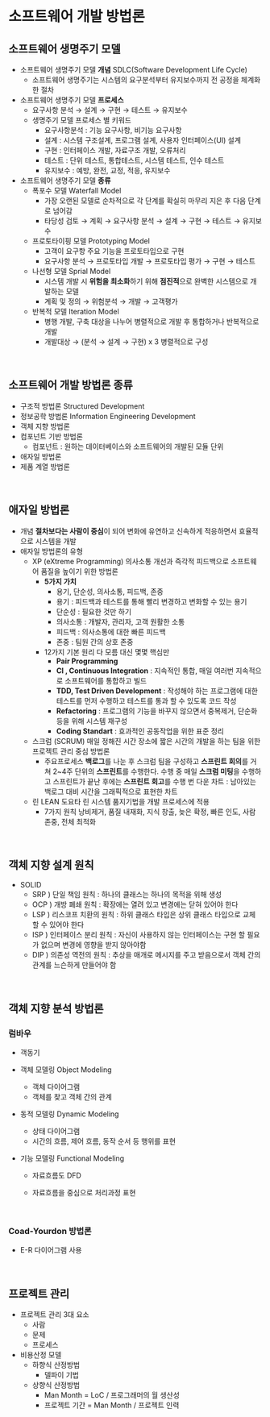 # 소프트웨어 개발 방법론

## 소프트웨어 생명주기 모델

- 소프트웨어 생명주기 모델 **개념** SDLC(Software Development Life Cycle)
  - 소프트웨어 생명주기는 시스템의 요구분석부터 유지보수까지 전 공정을 체계화 한 절차
- 소프트웨어 생명주기 모델 **프로세스**
  - 요구사항 분석 → 설계 → 구현 → 테스트 → 유지보수
  - 생명주기 모델 프로세스 별 키워드
    - 요구사항분석 : 기능 요구사항, 비기능 요구사항
    - 설계 : 시스템 구조설계, 프로그램 설계, 사용자 인터페이스(UI) 설계
    - 구현 : 인터페이스 개발, 자료구조 개발, 오류처리
    - 테스트 : 단위 테스트, 통합테스트, 시스템 테스트, 인수 테스트
    - 유지보수 : 예방, 완전, 교정, 적응, 유지보수
- 소프트웨어 생명주기 모델 **종류**
  - 폭포수 모델 Waterfall Model
    - 가장 오랜된 모델로 순차적으로 각 단계를 확실히 마무리 지은 후 다음 단계로 넘어감
    - 타당성 검토 → 계획 → 요구사항 분석 → 설계 → 구현 → 테스트 → 유지보수
  - 프로토타이핑 모델 Prototyping Model
    - 고객이 요구항 주요 기능을 프로토타입으로 구현
    - 요구사항 분석 → 프로토타입 개발 → 프로토타입 평가 → 구현 → 테스트
  - 나선형 모델 Sprial Model
    - 시스템 개발 시 **위험을 최소화**하기 위해 **점진적**으로 완벽한 시스템으로 개발하는 모델
    - 계획 및 정의 → 위험분석 → 개발 → 고객평가
  - 반복적 모델 Iteration Model
    - 병행 개발, 구축 대상을 나누어 병렬적으로 개발 후 통합하거나 반복적으로 개발
    - 개발대상 → (분석 → 설계 → 구현) x 3 병렬적으로 구성

<br>

## 소프트웨어 개발 방법론 종류

- 구조적 방법론 Structured Development
- 정보공학 방법론 Information Engineering Development
- 객체 지향 방법론
- 컴포넌트 기반 방법론
  - 컴포넌트 : 원하는 데이터베이스와 소프트웨어의 개발된 모듈 단위
- 애자일 방법론
- 제품 계열 방법론

<br>

## 애자일 방법론

- 개념
  **절차보다는 사람이 중심**이 되어 변화에 유연하고 신속하게 적응하면서 효율적으로 시스템을 개발
- 애자일 방법론의 유형
  - XP (eXtreme Programming)
    의사소통 개선과 즉각적 피드백으로 소프트웨어 품질을 높이기 위한 방법론
    - **5가지 가치**
      - 용기, 단순성, 의사소통, 피드백, 존중
      - 용기 : 피드백과 테스트를 통해 빨리 변경하고 변화할 수 있는 용기
      - 단순성 : 필요한 것만 하기
      - 의사소통 : 개발자, 관리자, 고객 원활한 소통
      - 피드백 : 의사소통에 대한 빠른 피드백
      - 존중 : 팀원 간의 상호 존중
    - 12가지 기본 원리
      다 모름 대신 몇몇 핵심만
      - **Pair Programming**
      - **CI , Continuous Integration** : 지속적인 통합, 매일 여러번 지속적으로 소프트웨어를 통합하고 빌드
      - **TDD, Test Driven Development** : 작성해야 하는 프로그램에 대한 테스트를 먼저 수행하고 테스트를 통과 할 수 있도록 코드 작성
      - **Refactoring** : 프로그램의 기능을 바꾸지 않으면서 중복제거, 단순화 등을 위해 시스템 재구성
      - **Coding Standart** : 효과적인 공동작업을 위한 표준 정리
  - 스크럼 (SCRUM)
    매일 정해진 시간 장소에 짧은 시간의 개발을 하는 팀을 위한 프로젝트 관리 중심 방법론
    - 주요프로세스
      **백로그**를 나눈 후 스크럼 팀을 구성하고 **스프린트 회의**를 거쳐 2~4주 단위의 **스프린트**를 수행한다. 수행 중 매일 **스크럼 미팅**을 수행하고 스프린트가 끝난 후에는 **스프린트 회고**를 수행
      번 다운 차트 : 남아있는 백로그 대비 시간을 그래픽적으로 표현한 차트
  - 린 LEAN
    도요타 린 시스템 품지기법을 개발 프로세스에 적용
    - 7가지 원칙
      낭비제거, 품질 내재화, 지식 창출, 늦은 확정, 빠른 인도, 사람 존중, 전체 최적화

<br>

## 객체 지향 설계 원칙

- SOLID
  - SRP ) 단일 책임 원칙 : 하나의 클래스는 하나의 목적을 위해 생성
  - OCP ) 개방 폐쇄 원칙 : 확장에는 열려 있고 변경에는 닫혀 있어야 한다
  - LSP ) 리스코프 치환의 원칙 : 하위 클래스 타입은 상위 클래스 타입으로 교체 할 수 있어야 한다
  - ISP ) 인터페이스 분리 원칙 : 자신이 사용하지 않는 인터페이스는 구현 할 필요가 없으며 변경에 영향을 받지 않아야함
  - DIP ) 의존성 역전의 원칙 : 추상을 매개로 메시지를 주고 받음으로서 객체 간의 관계를 느슨하게 만들어야 함

<br>


## 객체 지향 분석 방법론

### 럼바우

- 객동기
- 객체 모델링 Object Modeling
  - 객체 다이어그램
  - 객체를 찾고 객체 간의 관계
- 동적 모델링 Dynamic Modeling
  - 상태 다이어그램
  - 시간의 흐름, 제어 흐름, 동작 순서 등 행위를 표현
- 기능 모델링 Functional Modeling

  - 자료흐름도 DFD
  - 자료흐름을 중심으로 처리과정 표현

    <br>

### Coad-Yourdon 방법론

- E-R 다이어그램 사용

<br>

## 프로젝트 관리

- 프로젝트 관리 3대 요소
  - 사람
  - 문제
  - 프로세스
- 비용산정 모델
  - 하향식 산정방법
    - 델파이 기법
  - 상향식 산정방법
    - Man Month = LoC / 프로그래머의 월 생산성
    - 프로젝트 기간 = Man Month / 프로젝트 인력
